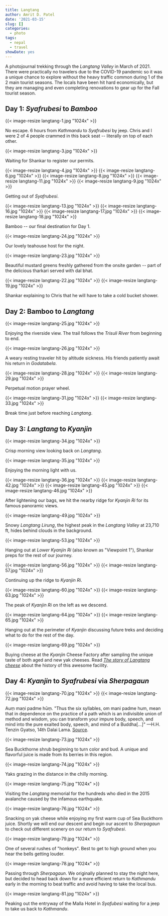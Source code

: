 ```yaml
---
title: Langtang
author: Amrit D. Patel
date: '2021-03-15'
slug: []
categories:
  - photo
tags:
  - nepal
  - travel
showDate: yes
---
```


A photojournal trekking through the _Langtang Valley_ in March of 2021. There were practically no travelers due to the COVID-19 pandemic so it was a unique chance to explore without the heavy traffic common during 1 of the 2 main tourist seasons. The locals have been hit hard economically, but they are managing and even completing renovations to gear up for the Fall tourist season.

## Day 1: _Syafrubesi_ to _Bamboo_

{{< image-resize langtang-1.jpg "1024x" >}}

No escape. 6 hours from _Kathmandu_ to _Syafrubesi_ by jeep. Chris and I were 2 of 4 people crammed in this back seat -- literally on top of each other.

{{< image-resize langtang-3.jpg "1024x" >}}

Waiting for Shankar to register our permits.

{{< image-resize langtang-4.jpg "1024x" >}}
{{< image-resize langtang-6.jpg "1024x" >}}
{{< image-resize langtang-8.jpg "1024x" >}}
{{< image-resize langtang-11.jpg "1024x" >}}
{{< image-resize langtang-9.jpg "1024x" >}}

Getting out of _Syafrubesi_.

{{< image-resize langtang-13.jpg "1024x" >}}
{{< image-resize langtang-16.jpg "1024x" >}}
{{< image-resize langtang-17.jpg "1024x" >}}
{{< image-resize langtang-18.jpg "1024x" >}}

Bamboo -- our final destination for Day 1.

{{< image-resize langtang-24.jpg "1024x" >}}

Our lovely teahouse host for the night.

{{< image-resize langtang-23.jpg "1024x" >}}

Beautiful mustard greens freshly gathered from the onsite garden -- part of the delicious tharkari served with dal bhat.

{{< image-resize langtang-22.jpg "1024x" >}}
{{< image-resize langtang-19.jpg "1024x" >}}

Shankar explaining to Chris that he will have to take a cold bucket shower.

## Day 2: Bamboo to _Langtang_

{{< image-resize langtang-25.jpg "1024x" >}}

Enjoying the riverside view. The trail follows the _Trisuli River_ from beginning to end.

{{< image-resize langtang-26.jpg "1024x" >}}

A weary resting traveler hit by altitude sickness. His friends patiently await his return in _Godatabela_.

{{< image-resize langtang-28.jpg "1024x" >}}
{{< image-resize langtang-29.jpg "1024x" >}}

Perpetual motion prayer wheel.

{{< image-resize langtang-31.jpg "1024x" >}}
{{< image-resize langtang-33.jpg "1024x" >}}

Break time just before reaching _Langtang_.

## Day 3: _Langtang_ to _Kyanjin_

{{< image-resize langtang-34.jpg "1024x" >}}

Crisp morning view looking back on _Langtang_.

{{< image-resize langtang-35.jpg "1024x" >}}

Enjoying the morning light with us.

{{< image-resize langtang-36.jpg "1024x" >}}
{{< image-resize langtang-42.jpg "1024x" >}}
{{< image-resize langtang-45.jpg "1024x" >}}
{{< image-resize langtang-46.jpg "1024x" >}}

After lightening our bags, we hit the nearby ridge for _Kyanjin Ri_ for its famous panoramic views.

{{< image-resize langtang-49.jpg "1024x" >}}

Snowy _Langtang Lirung_, the highest peak in the _Langtang Valley_ at 23,710 ft, hides behind clouds in the background.
 
{{< image-resize langtang-53.jpg "1024x" >}}

Hanging out at _Lower Kyanjin Ri_ (also known as "Viewpoint 1"), Shankar preps for the rest of our journey.

{{< image-resize langtang-56.jpg "1024x" >}}
{{< image-resize langtang-57.jpg "1024x" >}}

Continuing up the ridge to _Kyanjin Ri_.

{{< image-resize langtang-60.jpg "1024x" >}}
{{< image-resize langtang-63.jpg "1024x" >}}

The peak of _Kyanjin Ri_ on the left as we descend.

{{< image-resize langtang-64.jpg "1024x" >}}
{{< image-resize langtang-65.jpg "1024x" >}}

Hanging out at the perimeter of _Kyanjin_ discussing future treks and deciding what to do for the rest of the day.

{{< image-resize langtang-69.jpg "1024x" >}}

Buying cheese at the _Kyanjin_ Cheese Factory after sampling the unique taste of both aged and new yak cheeses. Read [_The story of Langtang cheese_](https://www.nepalitimes.com/banner/the-story-of-langtang-cheese/) about the history of this awesome facility.

## Day 4: _Kyanjin_ to _Syafrubesi_ via _Sherpagaun_

{{< image-resize langtang-70.jpg "1024x" >}}
{{< image-resize langtang-72.jpg "1024x" >}}

Auṃ maṇi padme hūṃ. "Thus the six syllables, om mani padme hum, mean that in dependence on the practice of a path which is an indivisible union of method and wisdom, you can transform your impure body, speech, and mind into the pure exalted body, speech, and mind of a Buddha[...]" —H.H. Tenzin Gyatso, 14th Dalai Lama. [Source](https://en.wikipedia.org/wiki/Om_mani_padme_hum).

{{< image-resize langtang-73.jpg "1024x" >}}

Sea Buckthorne shrub beginning to turn color and bud. A unique and flavorful juice is made from its berries in this region.

{{< image-resize langtang-74.jpg "1024x" >}}

Yaks grazing in the distance in the chilly morning.

{{< image-resize langtang-75.jpg "1024x" >}}

Visiting the _Langtang_ memorial for the hundreds who died in the 2015 avalanche caused by the infamous earthquake.

{{< image-resize langtang-76.jpg "1024x" >}}

Snacking on yak cheese while enjoying my first warm cup of Sea Buckthorn juice. Shortly we will end our descent and begin our ascent to _Sherpagaun_ to check out different scenery on our return to _Syafrubesi_.

{{< image-resize langtang-79.jpg "1024x" >}}

One of several rushes of "honkeys". Best to get to high ground when you hear the bells getting louder.

{{< image-resize langtang-78.jpg "1024x" >}}

Passing through _Sherpagaun_. We originally planned to stay the night here, but decided to head back down for a more efficient return to _Kathmandu_ early in the morning to beat traffic and avoid having to take the local bus.

{{< image-resize langtang-81.jpg "1024x" >}}

Peaking out the entryway of the Malla Hotel in _Syafubesi_ waiting for a jeep to take us back to _Kathmandu_.